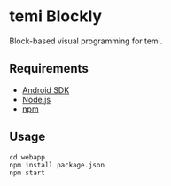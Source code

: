 # temi Blockly
Block-based visual programming for temi.


## Requirements
* [Android SDK](https://developer.android.com/studio/)
* [Node.js](https://nodejs.org/en/)
* [npm](https://www.npmjs.com/)


## Usage
```
cd webapp
npm install package.json
npm start
```